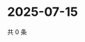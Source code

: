 # 2025-07-15

共 0 条

<!-- BEGIN ZHIHUQUESTIONS -->
<!-- 最后更新时间 Tue Jul 15 2025 00:15:16 GMT+0800 (China Standard Time) -->

<!-- END ZHIHUQUESTIONS -->
